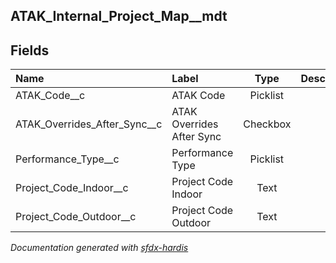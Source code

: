 ## ATAK_Internal_Project_Map__mdt

<!-- Object description -->

## Fields

| Name      | Label | Type | Description |
| :-------- | :---- | :--: | :---------- | 
| ATAK_Code__c | ATAK Code | Picklist | <!-- --> |
| ATAK_Overrides_After_Sync__c | ATAK Overrides After Sync | Checkbox | <!-- --> |
| Performance_Type__c | Performance Type | Picklist | <!-- --> |
| Project_Code_Indoor__c | Project Code Indoor | Text | <!-- --> |
| Project_Code_Outdoor__c | Project Code Outdoor | Text | <!-- --> |




_Documentation generated with [sfdx-hardis](https://sfdx-hardis.cloudity.com)_
